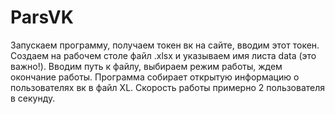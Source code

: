 # ParsVK
Запускаем программу, получаем токен вк на сайте, вводим этот токен. Создаем на рабочем столе файл .xlsx и указываем имя листа data (это важно!). Вводим путь к файлу, выбираем режим работы, ждем окончание работы. Программа собирает открытую информацию о пользователях вк в файл XL. Скорость работы примерно 2 пользователя в секунду. 
